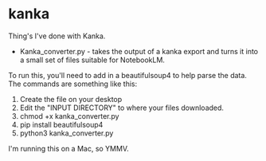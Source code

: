 # kanka
Thing's I've done with Kanka.

* Kanka_converter.py - takes the output of a kanka export and turns it into a small set of files suitable for NotebookLM.

To run this, you'll need to add in a beautifulsoup4 to help parse the data.  The commands are something like this:

1. Create the file on your desktop
2. Edit the "INPUT DIRECTORY" to where your files downloaded.
3. chmod +x kanka_converter.py
4. pip install beautifulsoup4
5. python3 kanka_converter.py

I'm running this on a Mac, so YMMV.
